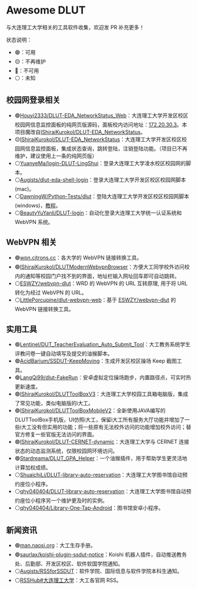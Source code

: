 # Awesome DLUT

与大连理工大学相关的工具软件收集，欢迎发 PR 补充更多！

状态说明：

- 🟢：可用
- 🟡：不再维护
- 🔴：不可用
- ⚪：未知

## 校园网登录相关

- 🟢[Houyi2333/DLUT-EDA_NetworkStatus_Web](https://github.com/Houyi2333/DLUT-EDA_NetworkStatus_Web)：大连理工大学开发区校区校园网信息监控面板的纯网页版源码，面板校内访问地址：[172.20.30.3](http://172.20.30.3/)。本项目魔改自[IShiraiKurokoI/DLUT-EDA_NetworkStatus](https://github.com/IShiraiKurokoI/DLUT-EDA_NetworkStatus)。
- 🟡[IShiraiKurokoI/DLUT-EDA_NetworkStatus](https://github.com/IShiraiKurokoI/DLUT-EDA_NetworkStatus)：大连理工大学开发区校区校园网信息监控面板，集成状态查询，跳转登陆，注销登陆功能。（项目已不再维护，建议使用上一条的纯网页版）
- ⚪[YuanyeMa/login-DLUT-LingShui](https://github.com/YuanyeMa/login-DLUT-LingShui)：登录大连理工大学凌水校区校园网的脚本。
- ⚪[Augists/dlut-eda-shell-login](https://github.com/Augists/dlut-eda-shell-login)：登录大连理工大学开发区校区校园网脚本(mac)。
- ⚪[DawningW/Python-Tests/dlut](https://github.com/DawningW/Python-Tests/tree/master/dlut)：登陆大连理工大学开发区校区校园网脚本(windows)，[教程](https://dawncraft.cc/2021/10/%E5%A4%A7%E5%B7%A5%E5%BC%80%E5%8F%91%E5%8C%BA%E6%A0%A1%E5%8C%BA%E6%A0%A1%E5%9B%AD%E7%BD%91%E8%87%AA%E5%8A%A8%E7%99%BB%E5%BD%95/)。
- ⚪[BeautyYuYanli/DLUT-login](https://github.com/BeautyYuYanli/DLUT-login)：自动化登录大连理工大学统一认证系统和 WebVPN 系统。

## WebVPN 相关

- 🟢[wpn.citrons.cc](https://wpn.citrons.cc/)：各大学的 WebVPN 链接转换工具。
- 🟢[IShiraiKurokoI/DLUTModernWebvpnBrowser](https://github.com/IShiraiKurokoI/DLUTModernWebvpnBrowser)：方便大工同学校外访问校内的通知等校园门户找不到的界面，地址栏输入网址回车即可自动跳转。
- ⚪[ESWZY/webvpn-dlut](https://github.com/ESWZY/webvpn-dlut)：WRD 的 WebVPN 的 URL 互转原理, 用于将 URL 转化为经过 WebVPN 的 URL。
- ⚪[LittlePorcupine/dlut-webvpn-web](https://github.com/LittlePorcupine/dlut-webvpn-web)：基于 [ESWZY/webvpn-dlut](https://github.com/ESWZY/webvpn-dlut) 的 WebVPN 链接转换工具。

## 实用工具

- 🟢[Lentinel/DUT_TeacherEvaluation_Auto_Submit_Tool](https://github.com/Lentinel/DUT_TeacherEvaluation_Auto_Submit_Tool)：大工教务系统学生评教问卷一键自动填写及提交的油猴脚本。
- 🟢[AcidBarium/SSDUT-KeepMoving](https://github.com/AcidBarium/SSDUT-KeepMoving)：生成开发区校区操场 Keep 截图工具。
- 🟢[LangQi99/dlut-FakeRun](https://github.com/LangQi99/dlut-FakeRun)：安卓虚拟定位操场跑步，内置路径点，可实时热更新速度。
- 🟢[IShiraiKurokoI/DLUTToolBoxV3](https://github.com/IShiraiKurokoI/DLUTToolBoxV3)：大连理工大学校园工具箱电脑版，集成了常见功能，类似电脑版的i大工。
- 🟢[IShiraiKurokoI/DLUTToolBoxMobileV2](https://github.com/IShiraiKurokoI/DLUTToolBoxMobileV2)：全新使用JAVA编写的DLUTToolBox手机版，UI仿照i大工，保留i大工所有服务大厅功能并增加了一些i大工没有但实用的功能；将一些原有无法校外访问的功能增加校外访问；替官方修复一些官版无法访问的界面。
- 🟢[IShiraiKurokoI/DLUT-CERNET-dynamic](https://github.com/IShiraiKurokoI/DLUT-CERNET-dynamic)：大连理工大学与 CERNET 连接状态的动态监测系统，仅限校园网环境访问。
- 🟢[Stardreama/DLUT_GPA_Helper](https://github.com/Stardreama/DLUT_GPA_Helper)：一个油猴插件，用于帮助学生更灵活地计算加权成绩。
- ⚪[ShuaichiLi/DLUT-library-auto-reservation](https://github.com/ShuaichiLi/DLUT-library-auto-reservation)：大连理工大学图书馆自动预约座位小程序。
- ⚪[qhy040404/DLUT-library-auto-reservation](https://github.com/qhy040404/DLUT-library-auto-reservation)：大连理工大学图书馆自动预约座位小程序另一个维护更及时的实例。
- ⚪[qhy040404/Library-One-Tap-Android](https://github.com/qhy040404/Library-One-Tap-Android)：图书馆安卓小程序。

## 新闻资讯

- 🟢[man.naosi.org](https://man.naosi.org/)：大工生存手册。
- 🟢[saurlax/koishi-plugin-ssdut-notice](https://github.com/saurlax/koishi-plugin-ssdut-notice)：Koishi 机器人插件，自动推送教务处、后勤部、开发区校区、软件软国学院通知。
- ⚪[Augists/RSSforSSDUT](https://github.com/Augists/RSSforSSDUT)：软件学院、国际信息与软件学院本科生通知。
- ⚪[RSSHub#大连理工大学](https://docs.rsshub.app/zh/routes/other#%E5%A4%A7%E8%BF%9E%E7%90%86%E5%B7%A5%E5%A4%A7%E5%AD%A6)：大工各官网 RSS。
